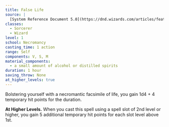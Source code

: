 ```yaml
---
title: False Life
source: |
  [System Reference Document 5.0](https://dnd.wizards.com/articles/features/systems-reference-document-srd)
classes:
  - Sorcerer
  - Wizard
level: 1
school: Necromancy
casting_time: 1 action
range: Self
components: V, S, M
material_components:
  - a small amount of alcohol or distilled spirits
duration: 1 hour
saving_throw: None
at_higher_levels: true
---
```


Bolstering yourself with a necromantic facsimile of life, you gain 1d4 + 4 temporary hit points for the duration.

**At Higher Levels.** When you cast this spell using a spell slot of 2nd level or higher, you gain 5 additional temporary hit points for each slot level above 1st.
